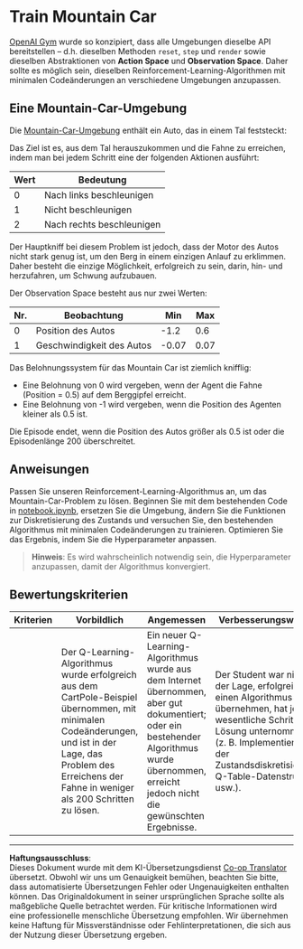 <!--
CO_OP_TRANSLATOR_METADATA:
{
  "original_hash": "1f2b7441745eb52e25745423b247016b",
  "translation_date": "2025-09-03T22:00:43+00:00",
  "source_file": "8-Reinforcement/2-Gym/assignment.md",
  "language_code": "de"
}
-->
# Train Mountain Car

[OpenAI Gym](http://gym.openai.com) wurde so konzipiert, dass alle Umgebungen dieselbe API bereitstellen – d.h. dieselben Methoden `reset`, `step` und `render` sowie dieselben Abstraktionen von **Action Space** und **Observation Space**. Daher sollte es möglich sein, dieselben Reinforcement-Learning-Algorithmen mit minimalen Codeänderungen an verschiedene Umgebungen anzupassen.

## Eine Mountain-Car-Umgebung

Die [Mountain-Car-Umgebung](https://gym.openai.com/envs/MountainCar-v0/) enthält ein Auto, das in einem Tal feststeckt:

Das Ziel ist es, aus dem Tal herauszukommen und die Fahne zu erreichen, indem man bei jedem Schritt eine der folgenden Aktionen ausführt:

| Wert | Bedeutung |
|---|---|
| 0 | Nach links beschleunigen |
| 1 | Nicht beschleunigen |
| 2 | Nach rechts beschleunigen |

Der Hauptkniff bei diesem Problem ist jedoch, dass der Motor des Autos nicht stark genug ist, um den Berg in einem einzigen Anlauf zu erklimmen. Daher besteht die einzige Möglichkeit, erfolgreich zu sein, darin, hin- und herzufahren, um Schwung aufzubauen.

Der Observation Space besteht aus nur zwei Werten:

| Nr. | Beobachtung  | Min | Max |
|-----|--------------|-----|-----|
|  0  | Position des Autos | -1.2 | 0.6 |
|  1  | Geschwindigkeit des Autos | -0.07 | 0.07 |

Das Belohnungssystem für das Mountain Car ist ziemlich knifflig:

 * Eine Belohnung von 0 wird vergeben, wenn der Agent die Fahne (Position = 0.5) auf dem Berggipfel erreicht.
 * Eine Belohnung von -1 wird vergeben, wenn die Position des Agenten kleiner als 0.5 ist.

Die Episode endet, wenn die Position des Autos größer als 0.5 ist oder die Episodenlänge 200 überschreitet.

## Anweisungen

Passen Sie unseren Reinforcement-Learning-Algorithmus an, um das Mountain-Car-Problem zu lösen. Beginnen Sie mit dem bestehenden Code in [notebook.ipynb](notebook.ipynb), ersetzen Sie die Umgebung, ändern Sie die Funktionen zur Diskretisierung des Zustands und versuchen Sie, den bestehenden Algorithmus mit minimalen Codeänderungen zu trainieren. Optimieren Sie das Ergebnis, indem Sie die Hyperparameter anpassen.

> **Hinweis**: Es wird wahrscheinlich notwendig sein, die Hyperparameter anzupassen, damit der Algorithmus konvergiert.

## Bewertungskriterien

| Kriterien | Vorbildlich | Angemessen | Verbesserungswürdig |
| --------- | ----------- | ---------- | -------------------- |
|           | Der Q-Learning-Algorithmus wurde erfolgreich aus dem CartPole-Beispiel übernommen, mit minimalen Codeänderungen, und ist in der Lage, das Problem des Erreichens der Fahne in weniger als 200 Schritten zu lösen. | Ein neuer Q-Learning-Algorithmus wurde aus dem Internet übernommen, aber gut dokumentiert; oder ein bestehender Algorithmus wurde übernommen, erreicht jedoch nicht die gewünschten Ergebnisse. | Der Student war nicht in der Lage, erfolgreich einen Algorithmus zu übernehmen, hat jedoch wesentliche Schritte zur Lösung unternommen (z. B. Implementierung der Zustandsdiskretisierung, Q-Table-Datenstruktur usw.). |

---

**Haftungsausschluss**:  
Dieses Dokument wurde mit dem KI-Übersetzungsdienst [Co-op Translator](https://github.com/Azure/co-op-translator) übersetzt. Obwohl wir uns um Genauigkeit bemühen, beachten Sie bitte, dass automatisierte Übersetzungen Fehler oder Ungenauigkeiten enthalten können. Das Originaldokument in seiner ursprünglichen Sprache sollte als maßgebliche Quelle betrachtet werden. Für kritische Informationen wird eine professionelle menschliche Übersetzung empfohlen. Wir übernehmen keine Haftung für Missverständnisse oder Fehlinterpretationen, die sich aus der Nutzung dieser Übersetzung ergeben.